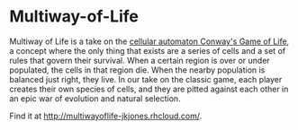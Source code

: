 # Multiway-of-Life

Multiway of Life is a take on the [cellular automaton Conway's Game of Life](https://en.wikipedia.org/wiki/Conway%27s_Game_of_Life), a concept where the only thing that exists are a series of cells and a set of rules that govern their survival. When a certain region is over or under populated, the cells in that region die. When the nearby population is balanced just right, they live. In our take on the classic game, each player creates their own species of cells, and they are pitted against each other in an epic war of evolution and natural selection. 

Find it at http://multiwayoflife-jkjones.rhcloud.com/.